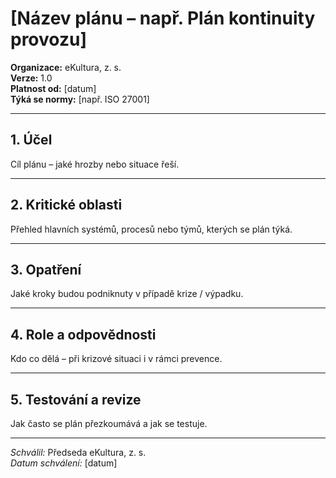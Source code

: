 # [Název plánu – např. Plán kontinuity provozu]
<!-- # sablony/plan-template.md -->

**Organizace:** eKultura, z. s.  
**Verze:** 1.0  
**Platnost od:** [datum]  
**Týká se normy:** [např. ISO 27001]

---

## 1. Účel

Cíl plánu – jaké hrozby nebo situace řeší.

---

## 2. Kritické oblasti

Přehled hlavních systémů, procesů nebo týmů, kterých se plán týká.

---

## 3. Opatření

Jaké kroky budou podniknuty v případě krize / výpadku.

---

## 4. Role a odpovědnosti

Kdo co dělá – při krizové situaci i v rámci prevence.

---

## 5. Testování a revize

Jak často se plán přezkoumává a jak se testuje.

---

*Schválil:* Předseda eKultura, z. s.  
*Datum schválení:* [datum]
